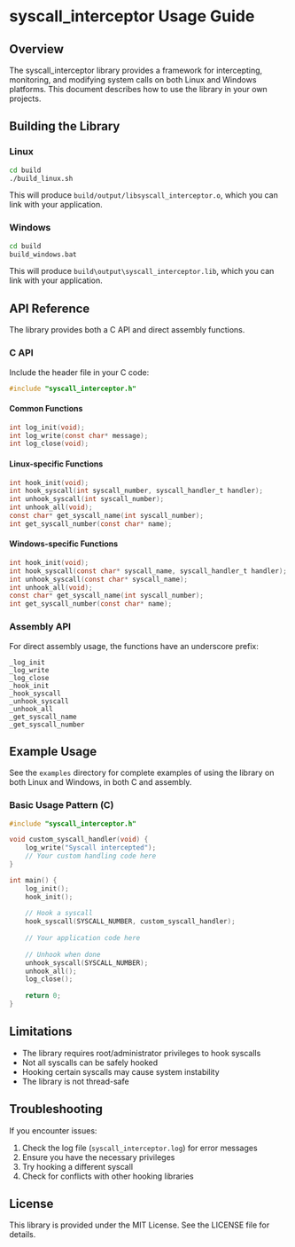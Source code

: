 # syscall_interceptor Usage Guide

## Overview

The syscall_interceptor library provides a framework for intercepting, monitoring, and modifying system calls on both Linux and Windows platforms. This document describes how to use the library in your own projects.

## Building the Library

### Linux

```bash
cd build
./build_linux.sh
```

This will produce `build/output/libsyscall_interceptor.o`, which you can link with your application.

### Windows

```bash
cd build
build_windows.bat
```

This will produce `build\output\syscall_interceptor.lib`, which you can link with your application.

## API Reference

The library provides both a C API and direct assembly functions.

### C API

Include the header file in your C code:

```c
#include "syscall_interceptor.h"
```

#### Common Functions

```c
int log_init(void);
int log_write(const char* message);
int log_close(void);
```

#### Linux-specific Functions

```c
int hook_init(void);
int hook_syscall(int syscall_number, syscall_handler_t handler);
int unhook_syscall(int syscall_number);
int unhook_all(void);
const char* get_syscall_name(int syscall_number);
int get_syscall_number(const char* name);
```

#### Windows-specific Functions

```c
int hook_init(void);
int hook_syscall(const char* syscall_name, syscall_handler_t handler);
int unhook_syscall(const char* syscall_name);
int unhook_all(void);
const char* get_syscall_name(int syscall_number);
int get_syscall_number(const char* name);
```

### Assembly API

For direct assembly usage, the functions have an underscore prefix:

```
_log_init
_log_write
_log_close
_hook_init
_hook_syscall
_unhook_syscall
_unhook_all
_get_syscall_name
_get_syscall_number
```

## Example Usage

See the `examples` directory for complete examples of using the library on both Linux and Windows, in both C and assembly.

### Basic Usage Pattern (C)

```c
#include "syscall_interceptor.h"

void custom_syscall_handler(void) {
    log_write("Syscall intercepted");
    // Your custom handling code here
}

int main() {
    log_init();
    hook_init();
    
    // Hook a syscall
    hook_syscall(SYSCALL_NUMBER, custom_syscall_handler);
    
    // Your application code here
    
    // Unhook when done
    unhook_syscall(SYSCALL_NUMBER);
    unhook_all();
    log_close();
    
    return 0;
}
```

## Limitations

- The library requires root/administrator privileges to hook syscalls
- Not all syscalls can be safely hooked
- Hooking certain syscalls may cause system instability
- The library is not thread-safe

## Troubleshooting

If you encounter issues:

1. Check the log file (`syscall_interceptor.log`) for error messages
2. Ensure you have the necessary privileges
3. Try hooking a different syscall
4. Check for conflicts with other hooking libraries

## License

This library is provided under the MIT License. See the LICENSE file for details. 